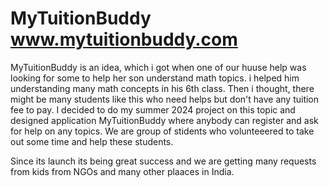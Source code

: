# MyTuitionBuddy www.mytuitionbuddy.com
<P>
  MyTuitionBuddy is an idea, which i got when one of our huuse help was looking for some to help her son understand math topics. i helped him understanding many math concepts in his 6th class. Then i thought, there might be many students like this who need helps but don't have any tuition fee to pay. I decided to do my summer 2024 project on this topic and designed application MyTuitionBuddy where anybody can register and ask for help on any topics. We are group of stidents who volunteeered to take out some time and help these students.
</P>
<p>
  Since its launch its being great success and we are getting many requests from kids from NGOs and many other plaaces in India.
</p>

